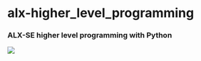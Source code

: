# alx-higher_level_programming

### ALX-SE higher level programming with Python

<p algin="center">
    <img src="![Alt text](https://www.scientecheasy.com/wp-content/uploads/2022/08/python-features.png)">
</p>